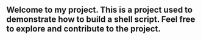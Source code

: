 ## Welcome to my project. This is a project used to demonstrate how to build a shell script. Feel free to explore and contribute to the project.

